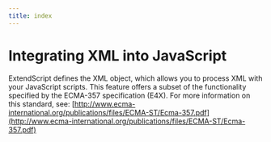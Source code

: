```yaml
---
title: index
---
```

# Integrating XML into JavaScript

ExtendScript defines the XML object, which allows you to process XML with your JavaScript scripts. This feature offers a subset of the functionality specified by the ECMA-357 specification (E4X). For more information on this standard, see: [http://www.ecma-international.org/publications/files/ECMA-ST/Ecma-357.pdf](http://www.ecma-international.org/publications/files/ECMA-ST/Ecma-357.pdf)
